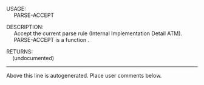 USAGE:  
&nbsp;&nbsp;&nbsp;&nbsp;&nbsp;PARSE-ACCEPT&nbsp;&nbsp;  
  
DESCRIPTION:  
&nbsp;&nbsp;&nbsp;&nbsp;&nbsp;Accept&nbsp;the&nbsp;current&nbsp;parse&nbsp;rule&nbsp;(Internal&nbsp;Implementation&nbsp;Detail&nbsp;ATM).  
&nbsp;&nbsp;&nbsp;&nbsp;&nbsp;PARSE-ACCEPT&nbsp;is&nbsp;a&nbsp;function&nbsp;.  
  
RETURNS:  
&nbsp;&nbsp;&nbsp;&nbsp;(undocumented)  
___
Above this line is autogenerated. Place user comments below.